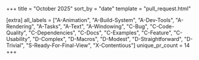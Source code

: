 +++
title = "October 2025"
sort_by = "date"
template = "pull_request.html"

[extra]
all_labels = ["A-Animation", "A-Build-System", "A-Dev-Tools", "A-Rendering", "A-Tasks", "A-Text", "A-Windowing", "C-Bug", "C-Code-Quality", "C-Dependencies", "C-Docs", "C-Examples", "C-Feature", "C-Usability", "D-Complex", "D-Macros", "D-Modest", "D-Straightforward", "D-Trivial", "S-Ready-For-Final-View", "X-Contentious"]
unique_pr_count = 14
+++
